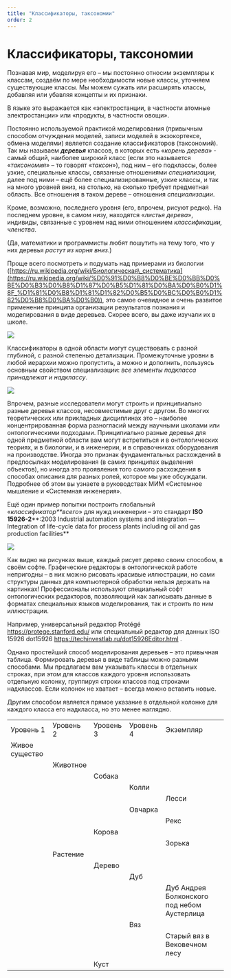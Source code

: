 ```yaml
---
title: "Классификаторы, таксономии"
order: 2
---
```


# Классификаторы, таксономии

Познавая мир, моделируя его – мы постоянно относим экземпляры к классам, создаём по мере необходимости новые классы, уточняем существующие классы. Мы можем сужать или расширять классы, добавляя или убавляя концепты и их признаки.

В языке это выражается как «электростанции, в частности атомные электростанции» или «продукты, в частности овощи».

Постоянно используемой практикой моделирования (привычным способом отчуждения моделей, записи моделей в экзокортексе, обмена моделями) является создание классификаторов (таксономий). Так мы называем ***деревья*** классов, в которых есть «*корень дерева*» - самый общий, наиболее широкий класс (если это называется «*таксономия*» – то говорят «*таксон*»), под ним – его подклассы, более узкие, специальные классы, связанные отношениями *специализации*, далее под ними – ещё более специализированные, узкие классы, и так на много уровней вниз, на столько, на сколько требует предметная область. Все отношения в таком дереве – отношения *специализации*.

Кроме, возможно, последнего уровня (его, впрочем, рисуют редко). На последнем уровне, в самом низу, находятся «*листья дерева*», индивиды, связанные с уровнем над ними отношением *классификации, членства*.

(Да, математики и программисты любят пошутить на тему того, что у них деревья *растут из корня вниз*.)

Проще всего посмотреть и подумать над примерами из биологии ([https://ru.wikipedia.org/wiki/Биологическая\_систематика](https://ru.wikipedia.org/wiki/%D0%91%D0%B8%D0%BE%D0%BB%D0%BE%D0%B3%D0%B8%D1%87%D0%B5%D1%81%D0%BA%D0%B0%D1%8F_%D1%81%D0%B8%D1%81%D1%82%D0%B5%D0%BC%D0%B0%D1%82%D0%B8%D0%BA%D0%B0)), это самое очевидное и очень развитое применение принципа организации результатов познания и моделирования в виде деревьев. Скорее всего, вы даже изучали их в школе.

![](/ru/professional/rational-work/10.png)

Классификаторы в одной области могут существовать с разной глубиной, с разной степенью детализации. Промежуточные уровни в любой иерархии можно пропустить, а можно и дополнить, пользуясь основным свойством специализации: *все элементы подкласса принадлежат и надклассу*.

![](/ru/professional/rational-work/11.png)

Впрочем, разные исследователи могут строить и принципиально разные деревья классов, несовместимые друг с другом. Во многих теоретических или прикладных дисциплинах это – наиболее концентрированная форма разногласий между научными школами или онтологическими подходами. Принципиально разные деревья для одной предметной области вам могут встретиться и в онтологических теориях, и в биологии, и в инженерии, и в справочниках оборудования на производстве. Иногда это признак фундаментальных расхождений в предпосылках моделирования (в самих принципах выделения объектов), но иногда это проявления того самого расхождения в способах описания для разных ролей, которое мы уже обсуждали. Подробнее об этом вы узнаете в руководствах МИМ «Системное мышление и «Системная инженерия».

Ещё один пример попытки построить глобальный «*классификатор**всего*» для нужд инженерии – это стандарт **ISO** **15926-2****:2003 Industrial automation systems and integration — Integration of life-cycle data for process plants including oil and gas production facilities**

![](/ru/professional/rational-work/12.jpg)

Как видно на рисунках выше, каждый рисует дерево своим способом, в своём софте. Графические редакторы в онтологической работе непригодны – в них можно рисовать красивые иллюстрации, но сами структуры данных для компьютерной обработки нельзя держать на картинках! Профессионалы используют специальный софт онтологических редакторов, позволяющий как записывать данные в форматах специальных языков моделирования, так и строить по ним иллюстрации.

Например, универсальный редактор Protégé <https://protege.stanford.edu/> или специальный редактор для данных ISO 15926 dot15926 [https](https://techinvestlab.ru/dot15926Editor.html)[://](https://techinvestlab.ru/dot15926Editor.html)[techinvestlab](https://techinvestlab.ru/dot15926Editor.html)[.](https://techinvestlab.ru/dot15926Editor.html)[ru](https://techinvestlab.ru/dot15926Editor.html)[/](https://techinvestlab.ru/dot15926Editor.html)[dot](https://techinvestlab.ru/dot15926Editor.html)[15926](https://techinvestlab.ru/dot15926Editor.html)[Editor](https://techinvestlab.ru/dot15926Editor.html)[.](https://techinvestlab.ru/dot15926Editor.html)[html](https://techinvestlab.ru/dot15926Editor.html) .

Однако простейший способ моделирования деревьев – это привычная таблица. Формировать деревья в виде таблицы можно разными способами. Мы предлагаем вам указывать классы в отдельных строках, при этом для классов каждого уровня использовать отдельную колонку, группируя строки классов под строками надклассов. Если колонок не хватает – всегда можно вставить новые.

Другим способом является прямое указание в отдельной колонке для каждого класса его надкласса, но это менее наглядно.

|  |  |  |  |  |
| --- | --- | --- | --- | --- |
| Уровень 1 | Уровень 2 | Уровень 3 | Уровень 4 | Экземпляр |
| Живое существо |  |  |  |  |
|  | Животное |  |  |  |
|  |  | Собака |  |  |
|  |  |  | Колли |  |
|  |  |  |  | Лесси |
|  |  |  | Овчарка |  |
|  |  |  |  | Рекс |
|  |  | Корова |  |  |
|  |  |  |  | Зорька |
|  | Растение |  |  |  |
|  |  | Дерево |  |  |
|  |  |  | Дуб |  |
|  |  |  |  | Дуб Андрея Болконского под небом Аустерлица |
|  |  |  | Вяз |  |
|  |  |  |  | Старый вяз в Вековечном лесу |
|  |  | Куст |  |  |